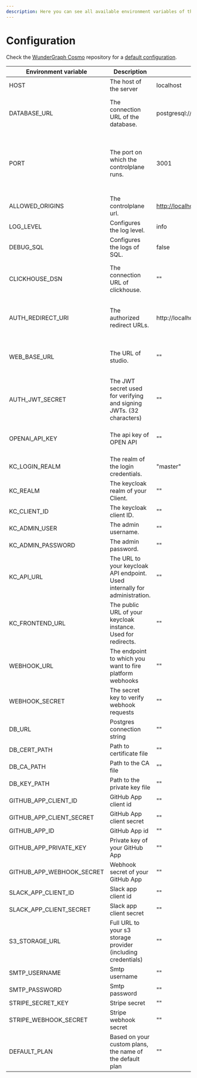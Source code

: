 ```yaml
---
description: Here you can see all available environment variables of the Control Plane.
---
```


# Configuration

Check the [WunderGraph Cosmo](https://github.com/wundergraph/cosmo) repository for a [default configuration](https://github.com/wundergraph/cosmo/blob/main/controlplane/.env.example).

<table><thead><tr><th width="226">Environment variable</th><th width="253">Description</th><th width="290">Default</th><th data-type="checkbox">Required</th><th data-hidden>Description</th><th data-hidden>Default</th><th data-hidden>Value</th><th data-hidden data-type="checkbox">Required</th><th data-hidden>Default</th></tr></thead><tbody><tr><td>HOST</td><td>The host of the server</td><td>localhost</td><td>false</td><td></td><td></td><td></td><td>false</td><td></td></tr><tr><td>DATABASE_URL</td><td>The connection URL of the database.</td><td>postgresql://postgres:changeme@localhost:5432/controlplane</td><td>true</td><td>The name of the federated graph that the router represent</td><td>""</td><td>String</td><td>true</td><td>""</td></tr><tr><td>PORT</td><td>The port on which the controlplane runs.</td><td>3001</td><td>true</td><td>The token that permits the router to communicate with the contolplane and export metrics.</td><td>""</td><td>String (Generated from <a href="broken-reference"><code>federated-graph create-token</code></a>)</td><td>true</td><td>""</td></tr><tr><td>ALLOWED_ORIGINS</td><td>The controlplane url.</td><td><a href="http://localhost:3001">http://localhost:3000</a></td><td>true</td><td>The URL of the controlplane.</td><td><a href="http://localhost:3001">http://localhost:3001</a></td><td>String</td><td>false</td><td><a href="http://localhost:3001">http://localhost:3001</a></td></tr><tr><td>LOG_LEVEL</td><td>Configures the log level.</td><td>info</td><td>true</td><td>The server address</td><td>localhost:3002</td><td>String</td><td>false</td><td>localhost:3002</td></tr><tr><td>DEBUG_SQL</td><td>Configures the logs of SQL.</td><td>false</td><td>true</td><td>The name of your router service</td><td><pre><code>wundergraph-cosmo-router
</code></pre></td><td>String</td><td>false</td><td>wundergraph-cosmo-router</td></tr><tr><td>CLICKHOUSE_DSN</td><td>The connection URL of clickhouse.</td><td>""</td><td>true</td><td>The headers to be sent to the OTEL collector</td><td>""</td><td>String or comma-separated for multiple values</td><td>false</td><td>Origin,Content-Length,Content-Type</td></tr><tr><td>AUTH_REDIRECT_URI</td><td>The authorized redirect URLs.</td><td>http://localhost:3001/v1/auth/callback</td><td>true</td><td>Allowed CORS Headers</td><td><p></p><pre><code>Origin,Content-Length,Content-Type
</code></pre></td><td>String or comma-separated for multiple values</td><td>false</td><td>Origin,Content-Length,Content-Type</td></tr><tr><td>WEB_BASE_URL</td><td>The URL of studio.</td><td>""</td><td>true</td><td>Allowed CORS Origins</td><td>*</td><td>String or comma-separated for multiple values</td><td>false</td><td>*</td></tr><tr><td>AUTH_JWT_SECRET</td><td>The JWT secret used for verifying and signing JWTs. (32 characters)</td><td>""</td><td>true</td><td>Allowed CORS Methods</td><td><p></p><pre><code>HEAD,GET,POST
</code></pre></td><td>String or comma-separated for multiple values</td><td>false</td><td>HEAD,GET,POST</td></tr><tr><td>OPENAI_API_KEY</td><td>The api key of OPEN API</td><td>""</td><td>true</td><td>Allowed CORS Credential mode</td><td>false</td><td>Boolean</td><td>false</td><td>false</td></tr><tr><td>KC_LOGIN_REALM</td><td>The realm of the login credentials.</td><td>"master"</td><td>false</td><td></td><td></td><td></td><td>false</td><td></td></tr><tr><td>KC_REALM</td><td>The keycloak realm of your Client.</td><td>""</td><td>true</td><td></td><td></td><td></td><td>false</td><td></td></tr><tr><td>KC_CLIENT_ID</td><td>The keycloak client ID.</td><td>""</td><td>true</td><td></td><td></td><td></td><td>false</td><td></td></tr><tr><td>KC_ADMIN_USER</td><td>The admin username.</td><td>""</td><td>true</td><td></td><td></td><td></td><td>false</td><td></td></tr><tr><td>KC_ADMIN_PASSWORD</td><td>The admin password.</td><td>""</td><td>true</td><td></td><td></td><td></td><td>false</td><td></td></tr><tr><td>KC_API_URL</td><td>The URL to your keycloak API endpoint. Used internally for administration.</td><td>""</td><td>true</td><td></td><td></td><td></td><td>false</td><td></td></tr><tr><td>KC_FRONTEND_URL</td><td>The public URL of your keycloak instance. Used for redirects.</td><td>""</td><td>true</td><td></td><td></td><td></td><td>false</td><td></td></tr><tr><td>WEBHOOK_URL</td><td>The endpoint to which you want to fire platform webhooks</td><td>""</td><td>false</td><td></td><td></td><td></td><td>false</td><td></td></tr><tr><td>WEBHOOK_SECRET</td><td>The secret key to verify webhook requests</td><td>""</td><td>false</td><td></td><td></td><td></td><td>false</td><td></td></tr><tr><td>DB_URL</td><td>Postgres connection string</td><td>""</td><td>true</td><td></td><td></td><td></td><td>false</td><td></td></tr><tr><td>DB_CERT_PATH</td><td>Path to certificate file</td><td>""</td><td>false</td><td></td><td></td><td></td><td>false</td><td></td></tr><tr><td>DB_CA_PATH</td><td>Path to the CA file</td><td>""</td><td>false</td><td></td><td></td><td></td><td>false</td><td></td></tr><tr><td>DB_KEY_PATH</td><td>Path to the private key file</td><td>""</td><td>false</td><td></td><td></td><td></td><td>false</td><td></td></tr><tr><td>GITHUB_APP_CLIENT_ID</td><td>GitHub App client id</td><td>""</td><td>false</td><td></td><td></td><td></td><td>false</td><td></td></tr><tr><td>GITHUB_APP_CLIENT_SECRET</td><td>GitHub App client secret</td><td>""</td><td>false</td><td></td><td></td><td></td><td>false</td><td></td></tr><tr><td>GITHUB_APP_ID</td><td>GitHub App id</td><td>""</td><td>false</td><td></td><td></td><td></td><td>false</td><td></td></tr><tr><td>GITHUB_APP_PRIVATE_KEY</td><td>Private key of your GitHub App</td><td>""</td><td>false</td><td></td><td></td><td></td><td>false</td><td></td></tr><tr><td>GITHUB_APP_WEBHOOK_SECRET</td><td>Webhook secret of your GitHub App</td><td>""</td><td>false</td><td></td><td></td><td></td><td>false</td><td></td></tr><tr><td>SLACK_APP_CLIENT_ID</td><td>Slack app client id</td><td>""</td><td>false</td><td></td><td></td><td></td><td>false</td><td></td></tr><tr><td>SLACK_APP_CLIENT_SECRET</td><td>Slack app client secret</td><td>""</td><td>false</td><td></td><td></td><td></td><td>false</td><td></td></tr><tr><td>S3_STORAGE_URL</td><td>Full URL to your s3 storage provider (including credentials)</td><td>""</td><td>true</td><td></td><td></td><td></td><td>false</td><td></td></tr><tr><td>SMTP_USERNAME</td><td>Smtp username</td><td>""</td><td>false</td><td></td><td></td><td></td><td>false</td><td></td></tr><tr><td>SMTP_PASSWORD</td><td>Smtp password</td><td>""</td><td>false</td><td></td><td></td><td></td><td>false</td><td></td></tr><tr><td>STRIPE_SECRET_KEY</td><td>Stripe secret</td><td>""</td><td>false</td><td></td><td></td><td></td><td>false</td><td></td></tr><tr><td>STRIPE_WEBHOOK_SECRET</td><td>Stripe webhook secret</td><td>""</td><td>false</td><td></td><td></td><td></td><td>false</td><td></td></tr><tr><td>DEFAULT_PLAN</td><td>Based on your custom plans, the name of the default plan</td><td>""</td><td>false</td><td></td><td></td><td></td><td>false</td><td></td></tr></tbody></table>
